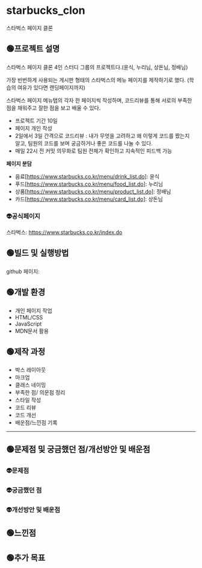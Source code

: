 # starbucks_clon
스타벅스 페이지 클론

## 🟢프로젝트 설명
스타벅스 페이지 클론 4인 스터디 그룹의 프로젝트다.(윤식, 누리님, 상돈님, 정배님)

가장 빈번하게 사용되는 게시판 형태의 스타벅스의 메뉴 페이지를 제작하기로 했다. (학습의 여유가 있다면 랜딩페이지까지)

스타벅스 페이지 메뉴탭의 각자 한 페이지씩 작성하며, 코드리뷰를 통해 서로의 부족한 점을 채워주고 잘한 점을 보고 배울 수 있다.

- 프로젝트 기간 10일
- 페이지 개인 작성
- 2일에서 3일 간격으로 코드리뷰 : 내가 무엇을 고려하고 왜 이렇게 코드를 짰는지 알고, 팀원의 코드를 보며 궁금하거나 좋은 코드를 나눌 수 있다.
- 매일 22시 전 커밋 의무화로 팀원 전체가 확인하고 지속적인 피드백 가능

**페이지 분담**

- 음료[https://www.starbucks.co.kr/menu/drink_list.do]: 윤식
- 푸드[https://www.starbucks.co.kr/menu/food_list.do]: 누리님
- 상품[https://www.starbucks.co.kr/menu/product_list.do]: 정배님
- 카드[https://www.starbucks.co.kr/menu/card_list.do]: 상돈님


### 👽공식페이지
스타벅스: https://www.starbucks.co.kr/index.do

## 🟢빌드 및 실행방법
github 페이지: 

## 🟢개발 환경
- 개인 페이지 작업
- HTML/CSS
- JavaScript
- MDN문서 활용

## 🟢제작 과정
- 박스 레이아웃
- 마크업
- 클래스 네이밍
- 부족한 점/ 의문점 정리
- 스타일 작성
- 코드 리뷰
- 코드 개선
- 배운점/느낀점 기록

---

## 🟢문제점 및 궁금했던 점/개선방안 및 배운점
### 👽문제점

### 👽궁금했던 점

### 👽개선방안 및 배운점

## 🟢느낀점

## 🟢추가 목표
